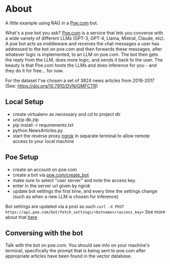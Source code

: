 # About 
A little example using RAG in a [Poe.com](Poe.com) bot. 

What's a poe bot you ask? [Poe.com](Poe.com) is a service that lets you converse with 
a wide variety of different LLMs (GPT-3, GPT-4, Llama, Mistral, Claude, etc). A poe bot acts as middleware and receives 
the chat messages a user has addressed to the bot on poe.com and then forwards these messages, after whatever logic is implemented,
to an LLM on poe.com. The bot then gets the reply from the LLM, does more logic, and sends it back to the user.
The beauty is that Poe.com hosts the LLMs and does inference for you - and they do it for free... for now. 

For the dataset I've chosen a set of 3824 news articles from 2016-2017 (See: https://doi.org/10.7910/DVN/GMFCTR)

## Local Setup
- create virtualenv as necessary and cd to project dir
- unzip db.zip
- pip install -r requirements.txt
- python NewsArticles.py
- start the reverse proxy [ngrok](https://ngrok.com/) in separate terminal to allow remote access to your local machine

## Poe Setup 
- create an account on poe.com
- create a bot via [poe.com/create_bot](poe.com/create_bot)
- make sure to select "user server" and note the access key.
- enter in the server url given by ngrok
- update bot settings the first time, and every time the settings change (such as when a new LLM is chosen for inference)

Bot settings are updated via a post as such 
`curl -X POST https://api.poe.com/bot/fetch_settings/<botname>/<access_key>`
See more about that [here](https://developer.poe.com/server-bots/updating-bot-settings)

## Conversing with the bot
Talk with the bot on poe.com. You should see info on your machine's terminal, specifically the prompt that is being sent to poe.com
after appropriate articles have been found in the vector database.
  

